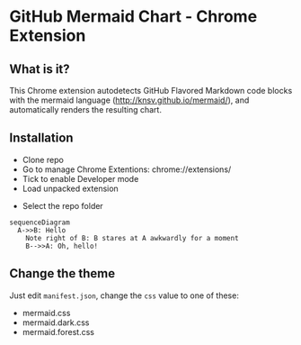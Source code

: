 # GitHub Mermaid Chart - Chrome Extension

## What is it?

This Chrome extension autodetects GitHub Flavored Markdown code blocks with the mermaid language (http://knsv.github.io/mermaid/), and automatically renders the resulting chart.

## Installation

- Clone repo
- Go to manage Chrome Extentions: chrome://extensions/
- Tick to enable Developer mode
- Load unpacked extension
* Select the repo folder

```mermaid
sequenceDiagram
  A->>B: Hello
	Note right of B: B stares at A awkwardly for a moment
	B-->>A: Oh, hello!
```

## Change the theme
Just edit `manifest.json`, change the `css` value to one of these:
- mermaid.css
- mermaid.dark.css
- mermaid.forest.css
